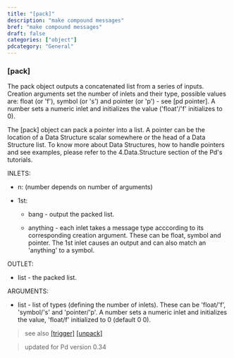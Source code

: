 ```yaml
---
title: "[pack]"
description: "make compound messages"
bref: "make compound messages"
draft: false
categories: ["object"]
pdcategory: "General"
---
```


### [pack]

The pack object outputs a concatenated list from a series of inputs. Creation arguments set the number of inlets and their type,  possible values are: float (or 'f'),  symbol (or 's') and pointer (or 'p') - see [pd pointer]. A number sets a numeric inlet and initializes the value ('float'/'f' initializes to 0).

The [pack] object can pack a pointer into a list. A pointer can be the location of a Data Structure scalar somewhere or the head of a Data Structure list. To know more about Data Structures,  how to handle pointers and see examples,  please refer to the 4.Data.Structure section of the Pd's tutorials.

INLETS:

- n: (number depends on number of arguments)

- 1st:

  - bang - output the packed list.

  - anything - each inlet takes a message type acccording to its corresponding creation argument. These can be float,  symbol and pointer. The 1st inlet causes an output and can also match an 'anything' to a symbol.

OUTLET:

- list - the packed list.

ARGUMENTS:

- list - list of types (defining the number of inlets). These can be 'float/'f',  'symbol/'s' and 'pointer/'p'. A number sets a numeric inlet and initializes the value,  'float/f' initialized to 0 (default 0 0).
 
> see also [[trigger]](../trigger) [[unpack]](../unpack) 
 
> updated for Pd version 0.34
 